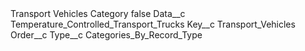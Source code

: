 <?xml version="1.0" encoding="UTF-8"?>
<CustomMetadata xmlns="http://soap.sforce.com/2006/04/metadata" xmlns:xsi="http://www.w3.org/2001/XMLSchema-instance" xmlns:xsd="http://www.w3.org/2001/XMLSchema">
    <label>Transport Vehicles Category</label>
    <protected>false</protected>
    <values>
        <field>Data__c</field>
        <value xsi:type="xsd:string">Temperature_Controlled_Transport_Trucks</value>
    </values>
    <values>
        <field>Key__c</field>
        <value xsi:type="xsd:string">Transport_Vehicles</value>
    </values>
    <values>
        <field>Order__c</field>
        <value xsi:nil="true"/>
    </values>
    <values>
        <field>Type__c</field>
        <value xsi:type="xsd:string">Categories_By_Record_Type</value>
    </values>
</CustomMetadata>
